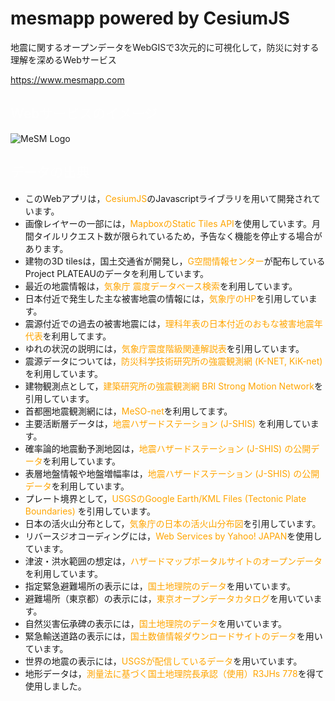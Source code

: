# mesmapp powered by CesiumJS
地震に関するオープンデータをWebGISで3次元的に可視化して，防災に対する理解を深めるWebサービス

https://www.mesmapp.com

<h2 style="color:rgba(255, 255, 255, 0.411)">Webサービスのイメージ</h2>

![MeSM Logo](https://private-user-images.githubusercontent.com/199451470/413601653-a4325c7b-1c9c-45fd-86c8-d309f4aeddf5.png?jwt=eyJhbGciOiJIUzI1NiIsInR5cCI6IkpXVCJ9.eyJpc3MiOiJnaXRodWIuY29tIiwiYXVkIjoicmF3LmdpdGh1YnVzZXJjb250ZW50LmNvbSIsImtleSI6ImtleTUiLCJleHAiOjE3Mzk2OTY0MDMsIm5iZiI6MTczOTY5NjEwMywicGF0aCI6Ii8xOTk0NTE0NzAvNDEzNjAxNjUzLWE0MzI1YzdiLTFjOWMtNDVmZC04NmM4LWQzMDlmNGFlZGRmNS5wbmc_WC1BbXotQWxnb3JpdGhtPUFXUzQtSE1BQy1TSEEyNTYmWC1BbXotQ3JlZGVudGlhbD1BS0lBVkNPRFlMU0E1M1BRSzRaQSUyRjIwMjUwMjE2JTJGdXMtZWFzdC0xJTJGczMlMkZhd3M0X3JlcXVlc3QmWC1BbXotRGF0ZT0yMDI1MDIxNlQwODU1MDNaJlgtQW16LUV4cGlyZXM9MzAwJlgtQW16LVNpZ25hdHVyZT1mYTZlMTI1MGQ0ZDg4MmFiZjcyMjYwZDE4NzExOTg2ODMzM2MzM2M5NjVmMjRiNGI0ZTcyNmQ5ZDVkNTk3YzQ2JlgtQW16LVNpZ25lZEhlYWRlcnM9aG9zdCJ9.teiK4Bs586HIhr55VRjQjsyyAnM_qo_AFYrWHrxtWW0)

<h2 style="color:rgba(255, 255, 255, 0.411)">データの出典</h2>
<ul>
    <li>このWebアプリは，<a href="https://cesium.com" target="_blank" style="color:orange; text-decoration: none;">CesiumJS</a>のJavascriptライブラリを用いて開発されています。</li>
    <li>画像レイヤーの一部には，<a href="https://docs.mapbox.com/api/maps/static-tiles/" target="_blank" style="color:orange; text-decoration: none;">MapboxのStatic Tiles API</a>を使用しています。月間タイルリクエスト数が限られているため，予告なく機能を停止する場合があります。</li>
    <li>建物の3D tilesは，国土交通省が開発し，<a href="https://front.geospatial.jp" target="_blank" style="color:orange; text-decoration: none;">G空間情報センター</a>が配布しているProject PLATEAUのデータを利用しています。</li>
    <li>最近の地震情報は，<a href="https://www.data.jma.go.jp/svd/eqdb/data/shindo/index.html" target="_blank" style="color:orange; text-decoration: none;">気象庁 震度データベース検索</a>を利用しています。</li>
    <li>日本付近で発生した主な被害地震の情報には，<a href="https://www.data.jma.go.jp/eqev/data/higai/higai1996-new.html" target="_blank" style="color:orange; text-decoration: none;">気象庁のHP</a>を引用しています。</li>
    <li>震源付近での過去の被害地震には，<a href="https://official.rikanenpyo.jp/" target="_blank" style="color:orange; text-decoration: none;">理科年表の日本付近のおもな被害地震年代表</a>を利用してます。</li>
    <li>ゆれの状況の説明には，<a href="https://www.jma.go.jp/jma/kishou/know/shindo/kaisetsu.html" target="_blank" style="color:orange; text-decoration: none;">気象庁震度階級関連解説表</a>を引用しています。</li>
    <li>震源データについては，<a href="https://www.kyoshin.bosai.go.jp/kyoshin/" target="_blank" style="color:orange; text-decoration: none;">防災科学技術研究所の強震観測網 (K-NET, KiK-net) </a>を利用しています。</li>
<!--    <li>緊急地震速報のデータは，<a href="http://www.ceorka.org" target="_blank" style="color:orange; text-decoration: none;">関西地震観測研究協議会 (CEORKA) </a>のサービスを利用しています。</li>-->
    <li>建物観測点として，<a href="https://smo.kenken.go.jp/ja" target="_blank" style="color:orange; text-decoration: none;">建築研究所の強震観測網 BRI Strong Motion Network</a>を引用しています。</li>
    <li>首都圏地震観測網には，<a href="https://www.mesonet.bosai.go.jp/mrportal/top"  target="_blank" style="color:orange; text-decoration: none;">MeSO-net</a>を利用してます。</li>
    <li>主要活断層データは，<a href="https://www.j-shis.bosai.go.jp" target="_blank" style="color:orange; text-decoration: none;">地震ハザードステーション (J-SHIS) </a>を利用しています。</li>
    <li>確率論的地震動予測地図は，<a href="https://www.j-shis.bosai.go.jp/api-sstruct-meshinfo" target="_blank" style="color:orange; text-decoration: none;">地震ハザードステーション (J-SHIS) の公開データ</a>を利用しています。</li>
    <li>表層地盤情報や地盤増幅率は，<a href="https://www.j-shis.bosai.go.jp/api-sstruct-meshinfo" target="_blank" style="color:orange; text-decoration: none;">地震ハザードステーション (J-SHIS) の公開データ</a>を利用しています。</li>
    <li>プレート境界として，<a href="https://www.usgs.gov/programs/earthquake-hazards/google-earthtmkml-files"  target="_blank" style="color:orange; text-decoration: none;">USGSのGoogle Earth/KML Files (Tectonic Plate Boundaries) </a>を引用しています。</li>
    <li>日本の活火山分布として，<a href="https://www.data.jma.go.jp/svd/vois/data/tokyo/STOCK/bulletin/catalog/appendix/v_active.html"  target="_blank" style="color:orange; text-decoration: none;">気象庁の日本の活火山分布図</a>を引用しています。</li>
    <li>リバースジオコーディングには，<a href="https://developer.yahoo.co.jp/sitemap/" target="_blank" style="color:orange; text-decoration: none;">Web Services by Yahoo! JAPAN</a>を使用しています。</li>
    <li>津波・洪水範囲の想定は，<a href="https://disaportal.gsi.go.jp/index.html" target="_blank" style="color:orange; text-decoration: none;">ハザードマップポータルサイトのオープンデータ</a>を利用しています。</li>
    <li>指定緊急避難場所の表示には，<a href="https://www.gsi.go.jp/bousaichiri/hinanbasho.html" target="_blank" style="color:orange; text-decoration: none;">国土地理院のデータ</a>を用いています。</li>
    <li>避難場所（東京都）の表示には，<a href="https://catalog.data.metro.tokyo.lg.jp/dataset/t000003d0000000093" target="_blank" style="color:orange; text-decoration: none;">東京オープンデータカタログ</a>を用いています。</li>
    <li>自然災害伝承碑の表示には，<a href="https://www.gsi.go.jp/bousaichiri/denshouhi_datainfo.html" target="_blank" style="color:orange; text-decoration: none;">国土地理院のデータ</a>を用いています。</li>
    <li>緊急輸送道路の表示には，<a href="https://nlftp.mlit.go.jp/ksj/gml/datalist/KsjTmplt-N10-v1_1.html" target="_blank" style="color:orange; text-decoration: none;">国土数値情報ダウンロードサイトのデータ</a>を用いています。</li>
    <li>世界の地震の表示には，<a href="https://earthquake.usgs.gov/data/comcat/" target="_blank" style="color:orange; text-decoration: none;">USGSが配信しているデータ</a>を用いています。</li>
    <li>地形データは，<a href="https://github.com/Project-PLATEAU/plateau-streaming-tutorial/blob/main/terrain/plateau-terrain-streaming.md" target="_blank" style="color:orange; text-decoration: none;">測量法に基づく国土地理院長承認（使用）R3JHs 778</a>を得て使用しました。</li>
    <!--   <li>指定緊急避難場所の画像は，<a href="https://www.town.ino.kochi.jp/bousai/shoubou_hinan/1727/" target="_blank" style="color:orange; text-decoration: none;">いの町のWebサイト</a>で提供されているファイルを利用しています。</li> -->
</ul>







